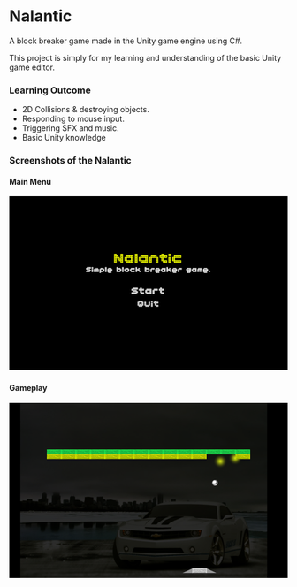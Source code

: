 # Nalantic

A block breaker game made in the Unity game engine using C#.

This project is simply for my learning and understanding of the basic Unity game editor. 

### Learning Outcome
- 2D Collisions & destroying objects.
- Responding to mouse input.
- Triggering SFX and music.
- Basic Unity knowledge

### Screenshots of the Nalantic

#### Main Menu
![Sketch](https://github.com/GabrielGrimberg/Nalantic/blob/master/Screens/Start.png)

#### Gameplay
![Sketch](https://github.com/GabrielGrimberg/Nalantic/blob/master/Screens/Gameplay.png)
